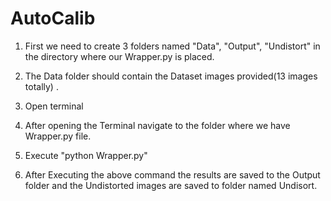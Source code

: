 # AutoCalib

1) First we need to create 3 folders named "Data", "Output", "Undistort" in the directory where our  Wrapper.py is placed.

2) The Data folder should contain the Dataset images provided(13 images totally) .

3) Open terminal 

4) After opening the Terminal navigate to the folder where we have Wrapper.py file.

5) Execute "python Wrapper.py"

6) After Executing the above command the results are saved to the Output folder and the Undistorted images are saved to folder named Undisort. 
